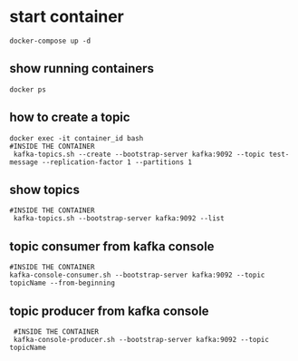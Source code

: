 # start container

    docker-compose up -d

## show running containers

    docker ps

## how to create a topic

    docker exec -it container_id bash
    #INSIDE THE CONTAINER
     kafka-topics.sh --create --bootstrap-server kafka:9092 --topic test-message --replication-factor 1 --partitions 1

## show topics

    #INSIDE THE CONTAINER
     kafka-topics.sh --bootstrap-server kafka:9092 --list

## topic consumer from kafka console

    #INSIDE THE CONTAINER
    kafka-console-consumer.sh --bootstrap-server kafka:9092 --topic topicName --from-beginning

## topic producer from kafka console

     #INSIDE THE CONTAINER
     kafka-console-producer.sh --bootstrap-server kafka:9092 --topic topicName
